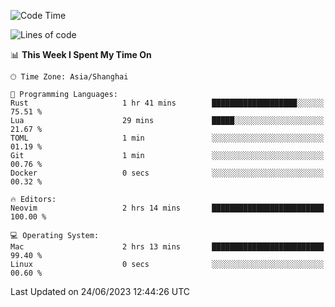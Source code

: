 <!--START_SECTION:waka-->
![Code Time](http://img.shields.io/badge/Code%20Time-1%2C407%20hrs%209%20mins-blue)

![Lines of code](https://img.shields.io/badge/From%20Hello%20World%20I%27ve%20Written-262.2%20thousand%20lines%20of%20code-blue)

📊 **This Week I Spent My Time On** 

```text
🕑︎ Time Zone: Asia/Shanghai

💬 Programming Languages: 
Rust                     1 hr 41 mins        ███████████████████░░░░░░   75.51 % 
Lua                      29 mins             █████░░░░░░░░░░░░░░░░░░░░   21.67 % 
TOML                     1 min               ░░░░░░░░░░░░░░░░░░░░░░░░░   01.19 % 
Git                      1 min               ░░░░░░░░░░░░░░░░░░░░░░░░░   00.76 % 
Docker                   0 secs              ░░░░░░░░░░░░░░░░░░░░░░░░░   00.32 % 

🔥 Editors: 
Neovim                   2 hrs 14 mins       █████████████████████████   100.00 % 

💻 Operating System: 
Mac                      2 hrs 13 mins       █████████████████████████   99.40 % 
Linux                    0 secs              ░░░░░░░░░░░░░░░░░░░░░░░░░   00.60 % 
```


 Last Updated on 24/06/2023 12:44:26 UTC
<!--END_SECTION:waka-->
